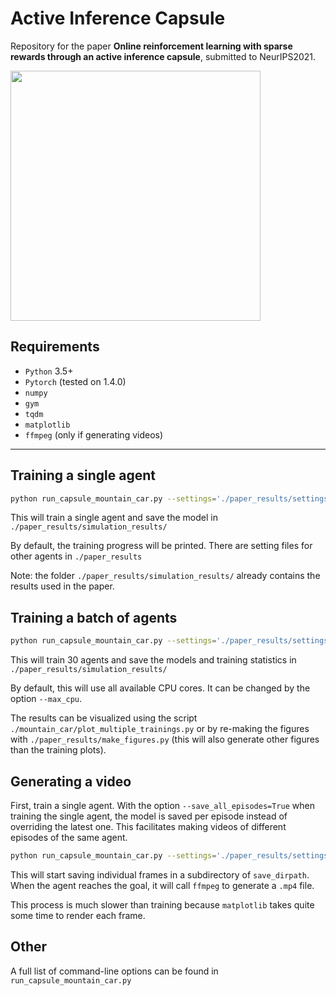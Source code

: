 # Active Inference Capsule
Repository for the paper **Online reinforcement learning with sparse rewards through an active inference capsule**, submitted to NeurIPS2021.

<img src="https://user-images.githubusercontent.com/33813179/119155212-38a01800-ba53-11eb-880c-1a6e65974b8f.gif" width="400">


## Requirements
- `Python` 3.5+
- `Pytorch` (tested on 1.4.0)
- `numpy`
- `gym`
- `tqdm`
- `matplotlib`
- `ffmpeg` (only if generating videos)

---

## Training a single agent
```bash
python run_capsule_mountain_car.py --settings='./paper_results/settings_learned_prior_H5.json' --save_dirpath='./paper_results/simulation_results/'
```
This will train a single agent and save the model in `./paper_results/simulation_results/`

By default, the training progress will be printed. There are setting files for other agents in `./paper_results`

Note: the folder `./paper_results/simulation_results/` already contains the results used in the paper.

## Training a batch of agents
```bash
python run_capsule_mountain_car.py --settings='./paper_results/settings_learned_prior_H5.json' --save_dirpath='./paper_results/simulation_results/' --batch_agents=30
```
This will train 30 agents and save the models and training statistics in `./paper_results/simulation_results/`

By default, this will use all available CPU cores. It can be changed by the option `--max_cpu`.

The results can be visualized using the script `./mountain_car/plot_multiple_trainings.py` or by re-making the figures with `./paper_results/make_figures.py` (this will also generate other figures than the training plots).

## Generating a video
First, train a single agent. With the option `--save_all_episodes=True` when training the single agent, the model is saved per episode instead of overriding the latest one. This facilitates making videos of different episodes of the same agent.

```bash
python run_capsule_mountain_car.py --settings='./paper_results/settings_learned_prior_H5.json' --save_dirpath='./paper_results/simulation_results/' --make_video=True --model_load_filepath='./paper_results/simulation_results/model_learned_prior_H5.pt'
```

This will start saving individual frames in a subdirectory of `save_dirpath`. When the agent reaches the goal, it will call `ffmpeg` to generate a `.mp4` file.

This process is much slower than training because `matplotlib` takes quite some time to render each frame.

## Other
A full list of command-line options can be found in `run_capsule_mountain_car.py`


